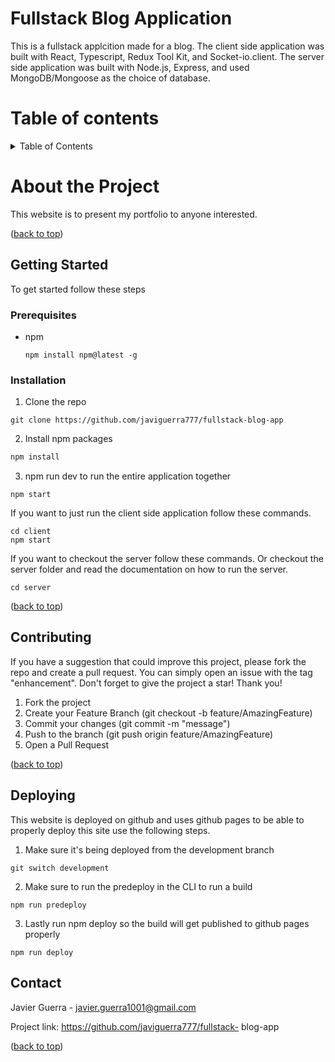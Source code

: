 # Fullstack Blog Application
<a name="top"></a>
This is a fullstack applcition made for a blog. The client side application was built with React, Typescript, Redux Tool Kit, and Socket-io.client.
The server side application was built with Node.js, Express, and used MongoDB/Mongoose as the choice of database.

# Table of contents
<details>
  <summary>Table of Contents</summary>
  <ol>
    <li>
      <a href="#about-the-project">About The Project</a>
      <ul>
        <li><a href="#built-with">Built With</a></li>
        <!-- <li><a href="#wireframe">Wireframe</a></li> -->
      </ul>
    </li>
    <li>
      <a href="#getting-started">Getting Started</a>
      <ul>
        <li><a href="#prerequisites">Prerequisites</a></li>
        <li><a href="#installation">Installation</a></li>
      </ul>
    <li><a href="#contact">Contact</a></li>
  </ol>
</details>

# About the Project
<a name="about-the-project"></a>
This website is to present my portfolio to anyone interested.
<p align="left">(<a href="#top">back to top</a>)</p>

## Getting Started
<a name="getting-started"></a>
To get started follow these steps

### Prerequisites
<a name="prerequisites"></a>
* npm
  ```
  npm install npm@latest -g
  ```

### Installation
<a name="installation"></a>

1. Clone the repo
  ```she
  git clone https://github.com/javiguerra777/fullstack-blog-app
  ```
2. Install npm packages
  ```sh
  npm install
  ```
3. npm run dev to run the entire application together
```
npm start
```
If you want to just run the client side application follow these commands.
```
cd client
npm start
```
If you want to checkout the server follow these commands. Or checkout the server folder and read the documentation on how to run the server.
```
cd server
```
<p align="left">(<a href="#top">back to top</a>)</p>

## Contributing
If you have a suggestion that could improve this project, please fork the repo and create a pull request. You can simply open an issue with the tag "enhancement". Don't forget to give the project a star! Thank you!

1. Fork the project
2. Create your Feature Branch (git checkout -b feature/AmazingFeature)
3. Commit your changes (git commit -m "message")
4. Push to the branch (git push origin feature/AmazingFeature)
5. Open a Pull Request
<p align="left">(<a href="#top">back to top</a>)</p>

## Deploying
This website is deployed on github and uses github pages to be able to properly deploy this site use the following steps.

1. Make sure it's being deployed from the development branch
```
git switch development
```
2. Make sure to run the predeploy in the CLI to run a build
```
npm run predeploy
```
3. Lastly run npm deploy so the build will get published to github pages properly
```
npm run deploy
```

## Contact
<a name="contact"></a>
Javier Guerra - javier.guerra1001@gmail.com

Project link: https://github.com/javiguerra777/fullstack- blog-app
<p align="left">(<a href="#top">back to top</a>)</p>
